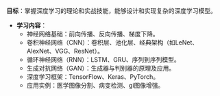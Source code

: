 

 **目标**：掌握深度学习的理论和实战技能，能够设计和实现复杂的深度学习模型。
- **学习内容**：
  - 神经网络基础：前向传播、反向传播、梯度下降。
  - 卷积神经网络（CNN）：卷积层、池化层、经典架构（如LeNet、AlexNet、VGG、ResNet）。
  - 循环神经网络（RNN）：LSTM、GRU、序列到序列模型。
  - 生成对抗网络（GAN）：生成器与判别器的原理及应用。
  - 深度学习框架：TensorFlow、Keras、PyTorch。
  - 应用实例：医学图像分割、病变检测、gi图像增强。
  